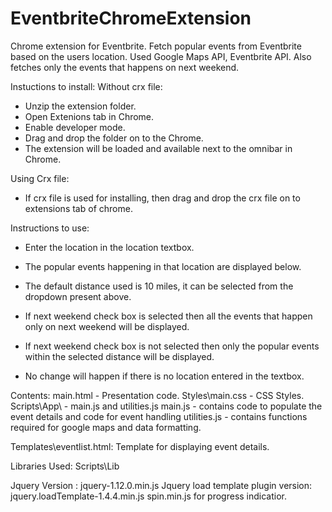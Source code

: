 # EventbriteChromeExtension
Chrome extension for Eventbrite.  Fetch popular events from Eventbrite based on the users location.
Used Google Maps API, Eventbrite API.
Also fetches only the events that happens  on next weekend.



Instuctions to install:
Without crx file:
- Unzip the extension folder.
- Open Extenions tab in Chrome.
- Enable developer mode.
- Drag and drop the folder on to the Chrome.
- The extension will be loaded and available next to the omnibar in Chrome.

Using Crx file:

- If crx file is used for installing, then drag and drop the crx file on to extensions tab of chrome.


Instructions to use:

- Enter the location in the location textbox.
- The popular events happening in that location are displayed below. 
- The default distance used is 10 miles, it can be selected from the dropdown present above.

- If next weekend check box is selected then all the events that happen only on next weekend will be displayed.
- If next weekend check box is not selected then only the popular events within the selected distance will be displayed.

- No change will happen if there is no location entered in the textbox.


Contents:
main.html - Presentation code.
Styles\main.css - CSS Styles.
Scripts\App\ - main.js and utilities.js
main.js - contains code to populate the event details and code for event handling
utilities.js - contains functions required for google maps and data formatting.

Templates\eventlist.html:
Template for displaying event details.

Libraries Used: 
Scripts\Lib

Jquery Version : jquery-1.12.0.min.js
Jquery load template plugin version: jquery.loadTemplate-1.4.4.min.js
spin.min.js for progress indicatior.

